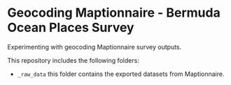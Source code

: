 # Geocoding Maptionnaire - Bermuda Ocean Places Survey 

Experimenting with geocoding Maptionnaire survey outputs.

This repository includes the following folders: 
- `_raw_data` this folder contains the exported datasets from Maptionnaire. 
